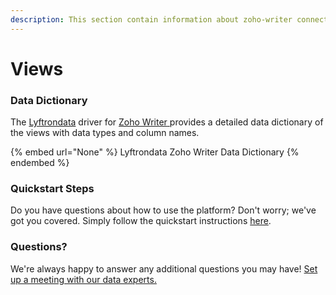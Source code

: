 ```yaml
---
description: This section contain information about zoho-writer connector views information
---
```


# Views

### Data Dictionary

The [Lyftrondata](https://www.lyftrondata.com/) driver for [Zoho Writer](https://www.lyftrondata.com/integration/business-analytics/zoho-writer//)[ ](https://www.lyftrondata.com/integration/zoho-writer/)provides a detailed data dictionary of the views with data types and column names.

{% embed url="None" %}
Lyftrondata Zoho Writer Data Dictionary
{% endembed %}

### Quickstart Steps

Do you have questions about how to use the platform? Don't worry; we've got you covered. Simply follow the quickstart instructions [here](../README.md).

### Questions? <a href="#questions" id="questions"></a>

We're always happy to answer any additional questions you may have! [Set up a meeting with our data experts.](https://www.lyftrondata.com/book-a-meeting/)


